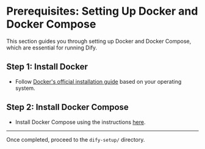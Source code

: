 # Prerequisites: Setting Up Docker and Docker Compose

This section guides you through setting up Docker and Docker Compose, which are essential for running Dify.

## Step 1: Install Docker
- Follow [Docker's official installation guide](https://docs.docker.com/get-docker/) based on your operating system.

## Step 2: Install Docker Compose
- Install Docker Compose using the instructions [here](https://docs.docker.com/compose/install/).

---

Once completed, proceed to the `dify-setup/` directory.
